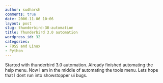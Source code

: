 ```yaml
---
author: sudharsh
comments: true
date: 2006-11-06 10:06
layout: post
slug: thunderbird-30-automation
title: Thunderbird 3.0 automation
wordpress_id: 32
categories:
- FOSS and Linux
- Python
---
```


Started with thunderbird 3.0 automation. Already finished automating the help menu. Now I am in the middle of automating the tools menu. Lets hope that I dont run into showstopper ui bugs.
